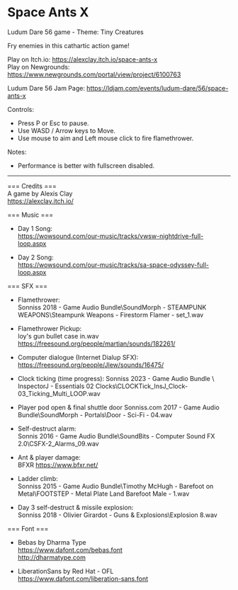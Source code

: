 # Space Ants X
Ludum Dare 56 game - Theme: Tiny Creatures

Fry enemies in this cathartic action game!

Play on Itch.io: https://alexclay.itch.io/space-ants-x  
Play on Newgrounds: https://www.newgrounds.com/portal/view/project/6100763

Ludum Dare 56 Jam Page: https://ldjam.com/events/ludum-dare/56/space-ants-x​​  

Controls:  
- Press P or Esc to pause.  
- Use WASD / Arrow keys to Move.  
- Use mouse to aim and Left mouse click to fire flamethrower.  

Notes:  
- Performance is better with fullscreen disabled.  

-----------------------

=== Credits ===  
A game by Alexis Clay  
https://alexclay.itch.io/  
  
=== Music ===  
- Day 1 Song:  
https://wowsound.com/our-music/tracks/vwsw-nightdrive-full-loop.aspx  
  
- Day 2 Song:  
https://wowsound.com/our-music/tracks/sa-space-odyssey-full-loop.aspx  
  
=== SFX ===  
- Flamethrower:  
Sonniss 2018 - Game Audio Bundle\SoundMorph - STEAMPUNK WEAPONS\Steampunk Weapons - Firestorm Flamer - set_1.wav  
  
- Flamethrower Pickup:  
loy's gun bullet case in.wav https://freesound.org/people/martian/sounds/182261/  
  
- Computer dialogue (Internet Dialup SFX):    
https://freesound.org/people/Jlew/sounds/16475/    

- Clock ticking (time progress):
Sonniss 2023 - Game Audio Bundle \ InspectorJ - Essentials 02 Clocks\CLOCKTick_InsJ_Clock-03_Ticking_Multi_LOOP.wav

- Player pod open & final shuttle door
Sonniss.com 2017 - Game Audio Bundle\SoundMorph - Portals\Door - Sci-Fi - 04.wav

- Self-destruct alarm:  
Sonnis 2016 - Game Audio Bundle\SoundBits - Computer Sound FX 2.0\CSFX-2_Alarms_09.wav  
  
- Ant & player damage:  
BFXR https://www.bfxr.net/  
  
- Ladder climb:  
Sonniss 2015 - Game Audio Bundle\Timothy McHugh -  Barefoot on Metal\FOOTSTEP - Metal Plate Land Barefoot Male - 1.wav  
  
- Day 3 self-destruct & missile explosion:  
Sonniss 2018 - Olivier Girardot - Guns & Explosions\Explosion 8.wav  
  
=== Font ===  
- Bebas by Dharma Type  
https://www.dafont.com/bebas.font  
http://dharmatype.com  
  
- LiberationSans by Red Hat - OFL  
https://www.dafont.com/liberation-sans.font  
  
  
